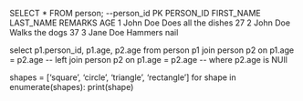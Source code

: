 SELECT * FROM person; --person_id PK
PERSON_ID       FIRST_NAME      LAST_NAME       REMARKS                AGE
1               John            Doe             Does all the dishes    27
2               John            Doe             Walks the dogs         37
3               Jane            Doe             Hammers nail


select p1.person_id, p1.age, p2.age 
from person p1 
join person p2 on p1.age = p2.age 
-- left join person p2 on p1.age = p2.age 
-- where p2.age is NUll

shapes = [‘square’, ‘circle’, ‘triangle’, ‘rectangle’]
for shape in enumerate(shapes):
    print(shape)